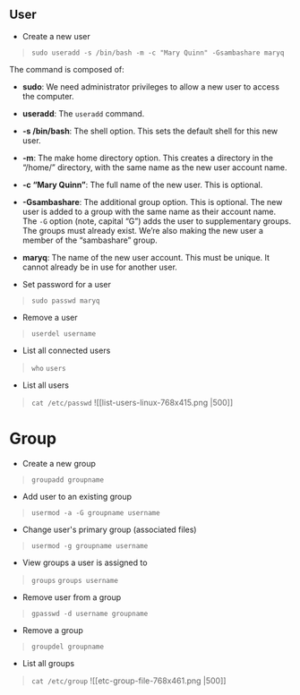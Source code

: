 ## User
- Create a new user
> `sudo useradd -s /bin/bash -m -c "Mary Quinn" -Gsambashare maryq`

The command is composed of:

- **sudo**: We need administrator privileges to allow a new user to access the computer.
- **useradd**: The `useradd` command.
- **-s /bin/bash**: The shell option. This sets the default shell for this new user.
- **-m**: The make home directory option. This creates a directory in the “/home/” directory, with the same name as the new user account name.
- **-c “Mary Quinn”**: The full name of the new user. This is optional.
- **-Gsambashare**: The additional group option. This is optional. The new user is added to a group with the same name as their account name. The `-G` option (note, capital “G”) adds the user to supplementary groups. The groups must already exist. We’re also making the new user a member of the “sambashare” group.
- **maryq**: The name of the new user account. This must be unique. It cannot already be in use for another user.

- Set password for a user 
>`sudo passwd maryq`

- Remove a user
> `userdel username`

- List all connected users
> `who`
> `users`

- List all users
> `cat /etc/passwd`
![[list-users-linux-768x415.png |500]]



# Group
- Create a new group
> `groupadd groupname`

- Add user to an existing group
> `usermod -a -G groupname username`

- Change user's primary group (associated files)
> `usermod -g groupname username`

- View groups a user is assigned to
> `groups`
> `groups username`

- Remove user from a group
> `gpasswd -d username groupname`

- Remove a group
> `groupdel groupname`

- List all groups
>`cat /etc/group`
![[etc-group-file-768x461.png |500]]